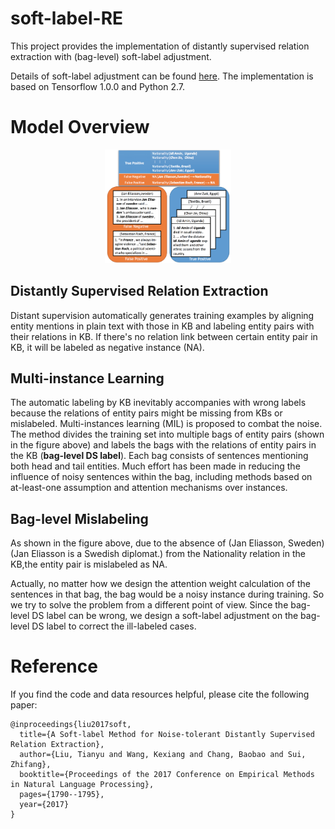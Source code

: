 # soft-label-RE
This project provides the implementation of distantly supervised relation extraction with (bag-level) soft-label adjustment.

Details of soft-label adjustment can be found [here](http://aclweb.org/anthology/D17-1189). The implementation is based on Tensorflow 1.0.0 and Python 2.7.

# Model Overview
<p align="center"><img width="40%" src="fig.png"/></p>

## Distantly Supervised Relation Extraction

Distant supervision automatically generates training examples by aligning entity mentions in plain text with those in KB and labeling entity pairs with their relations in KB. If there's no relation link between certain entity pair in KB, it will be labeled as negative instance (NA).

## Multi-instance Learning
The automatic labeling by KB inevitably accompanies with wrong labels because the relations of entity pairs might be missing from KBs or mislabeled.
Multi-instances learning (MIL) is proposed to combat the noise. The method divides the training set into multiple bags of entity pairs (shown in the figure above) and labels the bags with the relations of entity pairs in the KB (**bag-level DS label**).
Each bag consists of sentences mentioning both head and tail entities.
Much effort has been made in reducing the influence of noisy sentences within the bag,
including methods based on at-least-one assumption and attention mechanisms over instances. 

##  Bag-level Mislabeling
As shown in the figure above, due to the absence of (Jan Eliasson, Sweden)(Jan Eliasson is a Swedish diplomat.) from the Nationality relation in the KB,the entity pair is mislabeled as NA.

Actually, no matter how we design the attention weight calculation of the sentences in that bag, the bag would be a noisy instance during training.
So we try to solve the problem from a different point of view. Since the bag-level DS label can be wrong, we design a soft-label adjustment on the bag-level DS label to correct the ill-labeled cases.

# Reference
If you find the code and data resources helpful, please cite the following paper:
```
@inproceedings{liu2017soft,
  title={A Soft-label Method for Noise-tolerant Distantly Supervised Relation Extraction},
  author={Liu, Tianyu and Wang, Kexiang and Chang, Baobao and Sui, Zhifang},
  booktitle={Proceedings of the 2017 Conference on Empirical Methods in Natural Language Processing},
  pages={1790--1795},
  year={2017}
}
```
